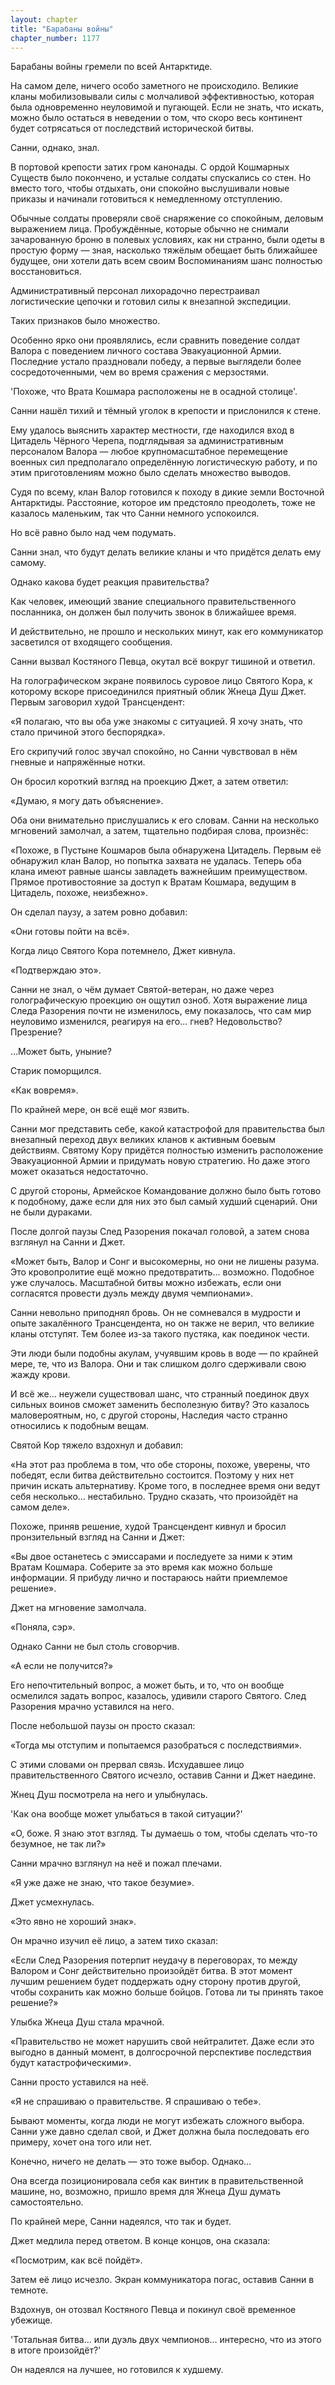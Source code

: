 ```yaml
---
layout: chapter
title: "Барабаны войны"
chapter_number: 1177
---
```


Барабаны войны гремели по всей Антарктиде.

На самом деле, ничего особо заметного не происходило. Великие кланы мобилизовывали силы с молчаливой эффективностью, которая была одновременно неуловимой и пугающей. Если не знать, что искать, можно было остаться в неведении о том, что скоро весь континент будет сотрясаться от последствий исторической битвы.

Санни, однако, знал.

В портовой крепости затих гром канонады. С ордой Кошмарных Существ было покончено, и усталые солдаты спускались со стен. Но вместо того, чтобы отдыхать, они спокойно выслушивали новые приказы и начинали готовиться к немедленному отступлению.

Обычные солдаты проверяли своё снаряжение со спокойным, деловым выражением лица. Пробуждённые, которые обычно не снимали зачарованную броню в полевых условиях, как ни странно, были одеты в простую форму — зная, насколько тяжёлым обещает быть ближайшее будущее, они хотели дать всем своим Воспоминаниям шанс полностью восстановиться.

Административный персонал лихорадочно перестраивал логистические цепочки и готовил силы к внезапной экспедиции.

Таких признаков было множество.

Особенно ярко они проявлялись, если сравнить поведение солдат Валора с поведением личного состава Эвакуационной Армии. Последние устало праздновали победу, а первые выглядели более сосредоточенными, чем во время сражения с мерзостями.

'Похоже, что Врата Кошмара расположены не в осадной столице'.

Санни нашёл тихий и тёмный уголок в крепости и прислонился к стене.

Ему удалось выяснить характер местности, где находился вход в Цитадель Чёрного Черепа, подглядывая за административным персоналом Валора — любое крупномасштабное перемещение военных сил предполагало определённую логистическую работу, и по этим приготовлениям можно было сделать множество выводов.

Судя по всему, клан Валор готовился к походу в дикие земли Восточной Антарктиды. Расстояние, которое им предстояло преодолеть, тоже не казалось маленьким, так что Санни немного успокоился.

Но всё равно было над чем подумать.

Санни знал, что будут делать великие кланы и что придётся делать ему самому.

Однако какова будет реакция правительства?

Как человек, имеющий звание специального правительственного посланника, он должен был получить звонок в ближайшее время.

И действительно, не прошло и нескольких минут, как его коммуникатор засветился от входящего сообщения.

Санни вызвал Костяного Певца, окутал всё вокруг тишиной и ответил.

На голографическом экране появилось суровое лицо Святого Кора, к которому вскоре присоединился приятный облик Жнеца Душ Джет. Первым заговорил худой Трансцендент:

«Я полагаю, что вы оба уже знакомы с ситуацией. Я хочу знать, что стало причиной этого беспорядка».

Его скрипучий голос звучал спокойно, но Санни чувствовал в нём гневные и напряжённые нотки.

Он бросил короткий взгляд на проекцию Джет, а затем ответил:

«Думаю, я могу дать объяснение».

Оба они внимательно прислушались к его словам. Санни на несколько мгновений замолчал, а затем, тщательно подбирая слова, произнёс:

«Похоже, в Пустыне Кошмаров была обнаружена Цитадель. Первым её обнаружил клан Валор, но попытка захвата не удалась. Теперь оба клана имеют равные шансы завладеть важнейшим преимуществом. Прямое противостояние за доступ к Вратам Кошмара, ведущим в Цитадель, похоже, неизбежно».

Он сделал паузу, а затем ровно добавил:

«Они готовы пойти на всё».

Когда лицо Святого Кора потемнело, Джет кивнула.

«Подтверждаю это».

Санни не знал, о чём думает Святой-ветеран, но даже через голографическую проекцию он ощутил озноб. Хотя выражение лица Следа Разорения почти не изменилось, ему показалось, что сам мир неуловимо изменился, реагируя на его... гнев? Недовольство? Презрение?

...Может быть, уныние?

Старик поморщился.

«Как вовремя».

По крайней мере, он всё ещё мог язвить.

Санни мог представить себе, какой катастрофой для правительства был внезапный переход двух великих кланов к активным боевым действиям. Святому Кору придётся полностью изменить расположение Эвакуационной Армии и придумать новую стратегию. Но даже этого может оказаться недостаточно.

С другой стороны, Армейское Командование должно было быть готово к подобному, даже если для них это был самый худший сценарий. Они не были дураками.

После долгой паузы След Разорения покачал головой, а затем снова взглянул на Санни и Джет.

«Может быть, Валор и Сонг и высокомерны, но они не лишены разума. Это кровопролитие ещё можно предотвратить... возможно. Подобное уже случалось. Масштабной битвы можно избежать, если они согласятся провести дуэль между двумя чемпионами».

Санни невольно приподнял бровь. Он не сомневался в мудрости и опыте закалённого Трансцендента, но он также не верил, что великие кланы отступят. Тем более из-за такого пустяка, как поединок чести.

Эти люди были подобны акулам, учуявшим кровь в воде — по крайней мере, те, что из Валора. Они и так слишком долго сдерживали свою жажду крови.

И всё же... неужели существовал шанс, что странный поединок двух сильных воинов сможет заменить бесполезную битву? Это казалось маловероятным, но, с другой стороны, Наследия часто странно относились к подобным вещам.

Святой Кор тяжело вздохнул и добавил:

«На этот раз проблема в том, что обе стороны, похоже, уверены, что победят, если битва действительно состоится. Поэтому у них нет причин искать альтернативу. Кроме того, в последнее время они ведут себя несколько... нестабильно. Трудно сказать, что произойдёт на самом деле».

Похоже, приняв решение, худой Трансцендент кивнул и бросил пронзительный взгляд на Санни и Джет:

«Вы двое останетесь с эмиссарами и последуете за ними к этим Вратам Кошмара. Соберите за это время как можно больше информации. Я прибуду лично и постараюсь найти приемлемое решение».

Джет на мгновение замолчала.

«Поняла, сэр».

Однако Санни не был столь сговорчив.

«А если не получится?»

Его непочтительный вопрос, а может быть, и то, что он вообще осмелился задать вопрос, казалось, удивили старого Святого. След Разорения мрачно уставился на него.

После небольшой паузы он просто сказал:

«Тогда мы отступим и попытаемся разобраться с последствиями».

С этими словами он прервал связь. Исхудавшее лицо правительственного Святого исчезло, оставив Санни и Джет наедине.

Жнец Душ посмотрела на него и улыбнулась.

'Как она вообще может улыбаться в такой ситуации?'

«О, боже. Я знаю этот взгляд. Ты думаешь о том, чтобы сделать что-то безумное, не так ли?»

Санни мрачно взглянул на неё и пожал плечами.

«Я уже даже не знаю, что такое безумие».

Джет усмехнулась.

«Это явно не хороший знак».

Он мрачно изучил её лицо, а затем тихо сказал:

«Если След Разорения потерпит неудачу в переговорах, то между Валором и Сонг действительно произойдёт битва. В этот момент лучшим решением будет поддержать одну сторону против другой, чтобы сохранить как можно больше бойцов. Готова ли ты принять такое решение?»

Улыбка Жнеца Душ стала мрачной.

«Правительство не может нарушить свой нейтралитет. Даже если это выгодно в данный момент, в долгосрочной перспективе последствия будут катастрофическими».

Санни просто уставился на неё.

«Я не спрашиваю о правительстве. Я спрашиваю о тебе».

Бывают моменты, когда люди не могут избежать сложного выбора. Санни уже давно сделал свой, и Джет должна была последовать его примеру, хочет она того или нет.

Конечно, ничего не делать — это тоже выбор. Однако...

Она всегда позиционировала себя как винтик в правительственной машине, но, возможно, пришло время для Жнеца Душ думать самостоятельно.

По крайней мере, Санни надеялся, что так и будет.

Джет медлила перед ответом. В конце концов, она сказала:

«Посмотрим, как всё пойдёт».

Затем её лицо исчезло. Экран коммуникатора погас, оставив Санни в темноте.

Вздохнув, он отозвал Костяного Певца и покинул своё временное убежище.

'Тотальная битва... или дуэль двух чемпионов... интересно, что из этого в итоге произойдёт?'

Он надеялся на лучшее, но готовился к худшему.
